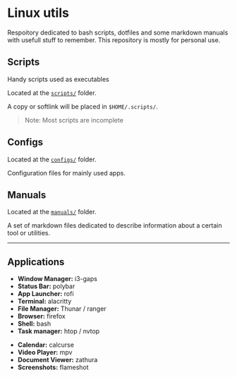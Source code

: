 # Linux utils

Respoitory dedicated to bash scripts, dotfiles and some markdown manuals with usefull stuff to remember.
This repository is mostly for personal use.

## Scripts

Handy scripts used as executables

Located at the [`scripts/`](scripts/) folder.

A copy or softlink will be placed in `$HOME/.scripts/`.

> Note: Most scripts are incomplete

## Configs

Located at the [`configs/`](configs/) folder.

Configuration files for mainly used apps.

## Manuals

Located at the [`manuals/`](manuals/) folder.

A set of markdown files dedicated to describe information about a certain tool or utilities.

___

## Applications

- **Window Manager:** i3-gaps
- **Status Bar:** polybar
- **App Launcher:** rofi
- **Terminal:** alacritty
- **File Manager:** Thunar / ranger
- **Browser:** firefox
- **Shell:** bash
- **Task manager:** htop / nvtop
<!-- Apps -->
- **Calendar:** calcurse
- **Video Player:** mpv
- **Document Viewer:** zathura
- **Screenshots:** flameshot
<!-- Utils -->
<!-- - fzf -->